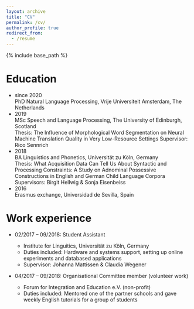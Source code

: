 ```yaml
---
layout: archive
title: "CV"
permalink: /cv/
author_profile: true
redirect_from:
  - /resume
---
```


{% include base_path %}

Education
======
* since 2020\
  PhD Natural Language Processing, Vrije Universiteit Amsterdam, The Netherlands
* 2019\
  MSc Speech and Language Processing, The University of Edinburgh, Scotland \
  Thesis: The Influence of Morphological Word Segmentation on Neural Machine Translation Quality in Very Low-Resource Settings
  Supervisor: Rico Sennrich
* 2018\
  BA Linguistics and Phonetics, Universität zu Köln, Germany \
  Thesis: What Acquisition Data Can Tell Us About Syntactic and Processing Constraints: A Study on Adnominal Possessive Constructions in English and German Child Language Corpora\
  Supervisors: Birgit Hellwig & Sonja Eisenbeiss
* 2016\
  Erasmus exchange, Universidad de Sevilla, Spain


Work experience
======
* 02/2017 – 09/2018: Student Assistant
  * Institute for Linguitics, Universität zu Köln, Germany
  * Duties included: Hardware and systems support, setting up online experiments and databased applications
  * Supervisor: Johanna Mattissen & Claudia Wegener

* 04/2017 – 09/2018: Organisational Committee member (volunteer work)
  * Forum for Integration and Education e.V. (non-profit)
  * Duties included: Mentored one of the partner schools and gave weekly English tutorials for a group of students

  
[comment]: <> (Skills)

[comment]: <> (======)

[comment]: <> (* Skill 1)

[comment]: <> (* Skill 2)

[comment]: <> (  * Sub-skill 2.1)

[comment]: <> (  * Sub-skill 2.2)

[comment]: <> (  * Sub-skill 2.3)

[comment]: <> (* Skill 3)

[comment]: <> (Publications)

[comment]: <> (======)

[comment]: <> (  <ul>{% for post in site.publications %})

[comment]: <> (    {% include archive-single-cv.html %})

[comment]: <> (  {% endfor %}</ul>)
  
[comment]: <> (Talks)

[comment]: <> (======)

[comment]: <> (  <ul>{% for post in site.talks %})

[comment]: <> (    {% include archive-single-talk-cv.html %})

[comment]: <> (  {% endfor %}</ul>)
  
[comment]: <> (Teaching)

[comment]: <> (======)

[comment]: <> (  <ul>{% for post in site.teaching %})

[comment]: <> (    {% include archive-single-cv.html %})

[comment]: <> (  {% endfor %}</ul>)
  
[comment]: <> (Service and leadership)

[comment]: <> (======)

[comment]: <> (* Currently signed in to 43 different slack teams)
